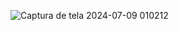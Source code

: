![Captura de tela 2024-07-09 010212](https://github.com/SaaraFM/FM/assets/149348061/71c6c826-cbbf-43cd-a01d-2836353745c6)
